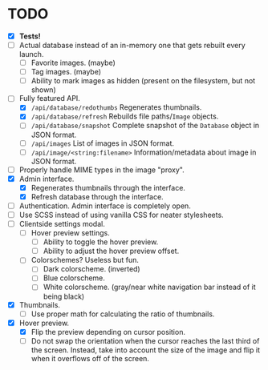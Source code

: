 # TODO

- [x] **Tests!**
- [ ] Actual database instead of an in-memory one that gets rebuilt every
  launch.
  - [ ] Favorite images. (maybe)
  - [ ] Tag images. (maybe)
  - [ ] Ability to mark images as hidden (present on the filesystem, but not
    shown)
- [ ] Fully featured API.
  - [x] `/api/database/redothumbs` Regenerates thumbnails.
  - [x] `/api/database/refresh` Rebuilds file paths/`Image` objects.
  - [ ] `/api/database/snapshot` Complete snapshot of the `Database` object in
    JSON format.
  - [ ] `/api/images` List of images in JSON format.
  - [ ] `/api/image/<string:filename>` Information/metadata about image in JSON
    format.
- [ ] Properly handle MIME types in the image "proxy".
- [x] Admin interface.
  - [x] Regenerates thumbnails through the interface.
  - [x] Refresh database through the interface.
- [ ] Authentication. Admin interface is completely open.
- [ ] Use SCSS instead of using vanilla CSS for neater stylesheets.
- [ ] Clientside settings modal.
  - [ ] Hover preview settings.
    - [ ] Ability to toggle the hover preview.
    - [ ] Ability to adjust the hover preview offset.
  - [ ] Colorschemes? Useless but fun.
    - [ ] Dark colorscheme. (inverted)
    - [ ] Blue colorscheme.
    - [ ] White colorscheme. (gray/near white navigation bar instead of it
      being black)
- [x] Thumbnails.
  - [ ] Use proper math for calculating the ratio of thumbnails.
- [x] Hover preview.
  - [x] Flip the preview depending on cursor position.
  - [ ] Do not swap the orientation when the cursor reaches the last third of
    the screen. Instead, take into account the size of the image and flip it
    when it overflows off of the screen.
